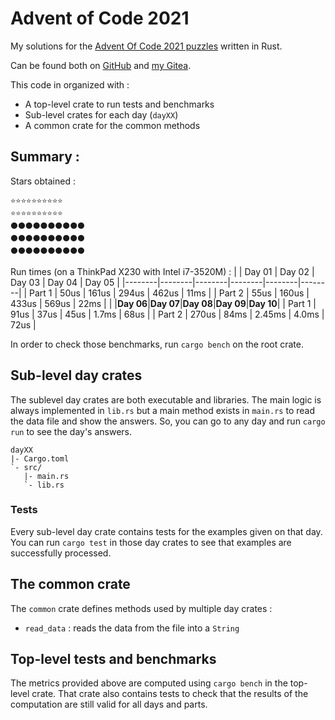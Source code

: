 # Advent of Code 2021

My solutions for the [Advent Of Code 2021 puzzles](https://adventofcode.com/2021/) written in Rust.

Can be found both on [GitHub](https://github.com/Lymkwi/AdventOfCode-2021) and [my Gitea](https://git.vulpinecitrus.info/Lymkwi/AdventOfCode-2021).

This code in organized with :
 - A top-level crate to run tests and benchmarks
 - Sub-level crates for each day (`dayXX`)
 - A common crate for the common methods

## Summary :

Stars obtained :
```
⭐⭐⭐⭐⭐⭐⭐⭐⭐⭐
⭐⭐⭐⭐⭐⭐⭐⭐⭐⭐
⚫⚫⚫⚫⚫⚫⚫⚫⚫⚫
⚫⚫⚫⚫⚫⚫⚫⚫⚫⚫
⚫⚫⚫⚫⚫⚫⚫⚫⚫⚫
```

Run times (on a ThinkPad X230 with Intel i7-3520M) :
|        | Day 01 | Day 02 | Day 03 | Day 04 | Day 05 |
|--------|--------|--------|--------|--------|--------|
| Part 1 |   50us |  161us |  294us |  462us |   11ms |
| Part 2 |   55us |  160us |  433us |  569us |   22ms |
|        |**Day 06**|**Day 07**|**Day 08**|**Day 09**|**Day 10**|
| Part 1 |   91us |   37us |   45us |  1.7ms |   68us |
| Part 2 |  270us |   84ms | 2.45ms |  4.0ms |   72us |

In order to check those benchmarks, run `cargo bench` on the root crate.

## Sub-level day crates

The sublevel day crates are both executable and libraries. The main logic is
always implemented in `lib.rs` but a main method exists in `main.rs` to read
the data file and show the answers. So, you can go to any day and run
`cargo run` to see the day's answers.
```
dayXX
|- Cargo.toml
`- src/
   |- main.rs
   `- lib.rs
```

### Tests

Every sub-level day crate contains tests for the examples given on that day. You can run `cargo test` in those day crates to see that examples are successfully processed.

## The common crate

The `common` crate defines methods used by multiple day crates :
 - `read_data` : reads the data from the file into a `String`

## Top-level tests and benchmarks

The metrics provided above are computed using `cargo bench` in the top-level crate. That crate also contains tests to check that the results of the computation
are still valid for all days and parts.
